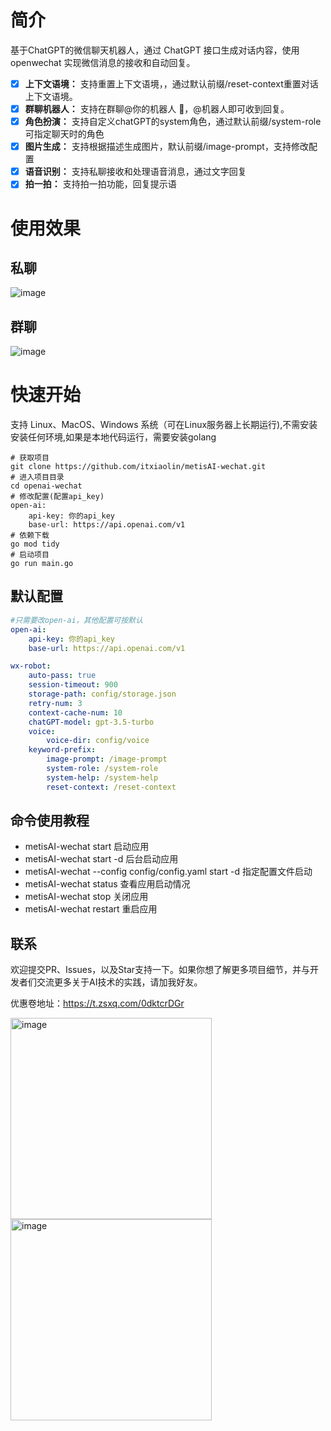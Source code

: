 # 简介
基于ChatGPT的微信聊天机器人，通过 ChatGPT 接口生成对话内容，使用 openwechat 实现微信消息的接收和自动回复。
- [x] **上下文语境：** 支持重置上下文语境，，通过默认前缀/reset-context重置对话上下文语境。
- [x] **群聊机器人：** 支持在群聊@你的机器人 🤖，@机器人即可收到回复。
- [x] **角色扮演：** 支持自定义chatGPT的system角色，通过默认前缀/system-role可指定聊天时的角色
- [x] **图片生成：** 支持根据描述生成图片，默认前缀/image-prompt，支持修改配置
- [x] **语音识别：** 支持私聊接收和处理语音消息，通过文字回复
- [x] **拍一拍：** 支持拍一拍功能，回复提示语

# 使用效果
## 私聊
![image](https://user-images.githubusercontent.com/66697106/232195996-fd5cfd40-82ab-4329-95c5-ae828762cba6.png)

## 群聊
![image](https://user-images.githubusercontent.com/66697106/232195808-1b2acfe4-01bd-4c79-9ce4-7ca2d2a67da4.png)

# 快速开始
支持 Linux、MacOS、Windows 系统（可在Linux服务器上长期运行),不需安装安装任何环境,如果是本地代码运行，需要安装golang

```shell
# 获取项目
git clone https://github.com/itxiaolin/metisAI-wechat.git
# 进入项目目录
cd openai-wechat
# 修改配置(配置api_key)
open-ai:
    api-key: 你的api_key
    base-url: https://api.openai.com/v1
# 依赖下载
go mod tidy 
# 启动项目
go run main.go
```

## 默认配置
```yaml
#只需要改open-ai，其他配置可按默认
open-ai:
    api-key: 你的api_key
    base-url: https://api.openai.com/v1

wx-robot:
    auto-pass: true
    session-timeout: 900
    storage-path: config/storage.json
    retry-num: 3
    context-cache-num: 10
    chatGPT-model: gpt-3.5-turbo
    voice:
        voice-dir: config/voice
    keyword-prefix:
        image-prompt: /image-prompt
        system-role: /system-role
        system-help: /system-help
        reset-context: /reset-context
```


## 命令使用教程
-  metisAI-wechat start  启动应用
-  metisAI-wechat start -d 后台启动应用
-  metisAI-wechat --config config/config.yaml start -d 指定配置文件启动
-  metisAI-wechat status 查看应用启动情况
-  metisAI-wechat stop 关闭应用
-  metisAI-wechat restart 重启应用

## 联系
欢迎提交PR、Issues，以及Star支持一下。如果你想了解更多项目细节，并与开发者们交流更多关于AI技术的实践，请加我好友。

优惠卷地址：https://t.zsxq.com/0dktcrDGr

<img width="322" alt="image" src="https://user-images.githubusercontent.com/66697106/233578572-aaeebdb9-eed8-45ca-9cd7-b667a5834996.png">

<img width="322" alt="image" src="https://user-images.githubusercontent.com/66697106/233578749-e72776e5-8343-4107-bc76-70fe6ec0d819.png">


